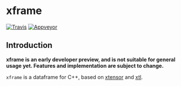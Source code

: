 # xframe

[![Travis](https://travis-ci.org/QuantStack/xframe.svg?branch=master)](https://travis-ci.org/QuantStack/xframe)
[![Appveyor](https://ci.appveyor.com/api/projects/status/ni61vup9mjnirr3k/branch/master?svg=true)](https://ci.appveyor.com/project/QuantStack/xframe/branch/master)

## Introduction

**xframe is an early developer preview, and is not suitable for general usage yet. Features and implementation are subject to change.**

`xframe` is a dataframe for C++, based on [xtensor](https://github.com/QuantStack/xtensor) and [xtl](https://github.com/QuantStack/xtl).
